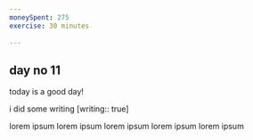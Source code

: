 ```yaml
---
moneySpent: 275
exercise: 30 minutes
 
---
```

## day no 11
today is a good day!
 

i did some writing [writing:: true]

lorem ipsum lorem ipsum lorem ipsum lorem ipsum lorem ipsum
